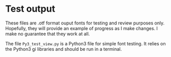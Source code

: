 # Test output

These files are .otf format ouput fonts for testing and review purposes only. Hopefully, they will provide an example of progress as I make changes. I make no guarantee that they work at all.

The file `Py3_test_view.py` is a Python3 file for simple font testing. It relies on the Python3 gi libraries and should be run in a terminal.
